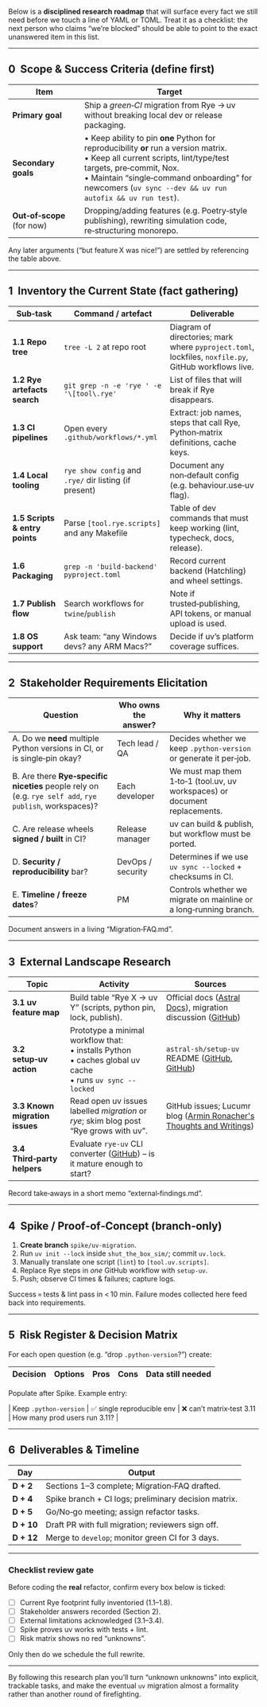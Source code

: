 Below is a **disciplined research roadmap** that will surface every fact we still need before we touch a line of YAML or TOML.  Treat it as a checklist: the next person who claims “we’re blocked” should be able to point to the exact unanswered item in this list.

---

## 0  Scope & Success Criteria (define first)

| Item                       | Target                                                                                                                                                                                                                                                                    |
| -------------------------- | ------------------------------------------------------------------------------------------------------------------------------------------------------------------------------------------------------------------------------------------------------------------------- |
| **Primary goal**           | Ship a *green‑CI* migration from Rye → uv without breaking local dev or release packaging.                                                                                                                                                                                |
| **Secondary goals**        | • Keep ability to pin **one** Python for reproducibility **or** run a version matrix.<br>• Keep all current scripts, lint/type/test targets, pre‑commit, Nox.<br>• Maintain “single‑command onboarding” for newcomers (`uv sync --dev && uv run autofix && uv run test`). |
| **Out‑of‑scope** (for now) | Dropping/adding features (e.g. Poetry‑style publishing), rewriting simulation code, re‑structuring monorepo.                                                                                                                                                              |

Any later arguments (“but feature X was nice!”) are settled by referencing the table above.

---

## 1  Inventory the Current State (fact gathering)

| Sub‑task                       | Command / artefact                                     | Deliverable                                                                                          |
| ------------------------------ | ------------------------------------------------------ | ---------------------------------------------------------------------------------------------------- |
| **1.1 Repo tree**              | `tree -L 2` at repo root                               | Diagram of directories; mark where `pyproject.toml`, lockfiles, `noxfile.py`, GitHub workflows live. |
| **1.2 Rye artefacts search**   | `git grep -n -e 'rye ' -e '\[tool\.rye'`               | List of files that will break if Rye disappears.                                                     |
| **1.3 CI pipelines**           | Open every `.github/workflows/*.yml`                   | Extract: job names, steps that call Rye, Python‑matrix definitions, cache keys.                      |
| **1.4 Local tooling**          | `rye show config` and `.rye/` dir listing (if present) | Document any non‑default config (e.g. behaviour.use‑uv flag).                                        |
| **1.5 Scripts & entry points** | Parse `[tool.rye.scripts]` and any Makefile            | Table of dev commands that must keep working (lint, typecheck, docs, release).                       |
| **1.6 Packaging**              | `grep -n 'build-backend' pyproject.toml`               | Record current backend (Hatchling) and wheel settings.                                               |
| **1.7 Publish flow**           | Search workflows for `twine`/`publish`                 | Note if trusted‑publishing, API tokens, or manual upload is used.                                    |
| **1.8 OS support**             | Ask team: “any Windows devs? any ARM Macs?”            | Decide if uv’s platform coverage suffices.                                                           |

---

## 2  Stakeholder Requirements Elicitation

| Question                                                                                                | Who owns the answer? | Why it matters                                                             |
| ------------------------------------------------------------------------------------------------------- | -------------------- | -------------------------------------------------------------------------- |
| A. Do we **need** multiple Python versions in CI, or is single‑pin okay?                                | Tech lead / QA       | Decides whether we keep `.python-version` or generate it per‑job.          |
| B. Are there **Rye‑specific niceties** people rely on (e.g. `rye self add`, `rye publish`, workspaces)? | Each developer       | We must map them 1‑to‑1 (tool.uv, uv workspaces) or document replacements. |
| C. Are release wheels **signed / built** in CI?                                                         | Release manager      | uv can build & publish, but workflow must be ported.                       |
| D. **Security / reproducibility** bar?                                                                  | DevOps / security    | Determines if we use `uv sync --locked` + checksums in CI.                 |
| E. **Timeline / freeze dates**?                                                                         | PM                   | Controls whether we migrate on mainline or a long‑running branch.          |

Document answers in a living “Migration‑FAQ.md”.

---

## 3  External Landscape Research

| Topic                          | Activity                                                                                                         | Sources                                                                  |
| ------------------------------ | ---------------------------------------------------------------------------------------------------------------- | ------------------------------------------------------------------------ |
| **3.1 uv feature map**         | Build table “Rye X → uv Y” (scripts, python pin, lock, publish).                                                 | Official docs ([Astral Docs][1]), migration discussion ([GitHub][2])     |
| **3.2 setup‑uv action**        | Prototype a minimal workflow that:<br>• installs Python<br>• caches global uv cache<br>• runs `uv sync --locked` | `astral-sh/setup-uv` README ([GitHub][3], [GitHub][4])                   |
| **3.3 Known migration issues** | Read open uv issues labelled *migration* or *rye*; skim blog post “Rye grows with uv”.                           | GitHub issues; Lucumr blog ([Armin Ronacher's Thoughts and Writings][5]) |
| **3.4 Third‑party helpers**    | Evaluate `rye-uv` CLI converter ([GitHub][6]) – is it mature enough to start?                                    |                                                                          |

Record take‑aways in a short memo “external‑findings.md”.

---

## 4  Spike / Proof‑of‑Concept (branch‑only)

1. **Create branch** `spike/uv-migration`.
2. Run `uv init --lock` inside `shut_the_box_sim/`; commit `uv.lock`.
3. Manually translate one script (`lint`) to `[tool.uv.scripts]`.
4. Replace Rye steps in *one* GitHub workflow with `setup-uv`.
5. Push; observe CI times & failures; capture logs.

Success = tests & lint pass in < 10 min.
Failure modes collected here feed back into requirements.

---

## 5  Risk Register & Decision Matrix

For each open question (e.g. “drop `.python-version`?”) create:

| Decision | Options | Pros | Cons | Data still needed |
| -------- | ------- | ---- | ---- | ----------------- |

Populate after Spike.  Example entry:

\| Keep `.python-version` | ✅ single reproducible env | ❌ can’t matrix‑test 3.11 | How many prod users run 3.11? |

---

## 6  Deliverables & Timeline

| Day        | Output                                               |
| ---------- | ---------------------------------------------------- |
| **D + 2**  | Sections 1–3 complete; Migration‑FAQ drafted.        |
| **D + 4**  | Spike branch + CI logs; preliminary decision matrix. |
| **D + 5**  | Go/No‑go meeting; assign refactor tasks.             |
| **D + 10** | Draft PR with full migration; reviewers sign off.    |
| **D + 12** | Merge to `develop`; monitor green CI for 3 days.     |

---

### Checklist review gate

Before coding the **real** refactor, confirm every box below is ticked:

* [ ] Current Rye footprint fully inventoried (1.1–1.8).
* [ ] Stakeholder answers recorded (Section 2).
* [ ] External limitations acknowledged (3.1–3.4).
* [ ] Spike proves uv works with tests + lint.
* [ ] Risk matrix shows no red “unknowns”.

Only then do we schedule the full rewrite.

---

By following this research plan you’ll turn “unknown unknowns” into explicit, trackable tasks, and make the eventual `uv` migration almost a formality rather than another round of firefighting.

[1]: https://docs.astral.sh/uv/?utm_source=chatgpt.com "uv - Astral Docs"
[2]: https://github.com/astral-sh/rye/discussions/1342?utm_source=chatgpt.com "Rye and uv · astral-sh rye · Discussion #1342 - GitHub"
[3]: https://github.com/astral-sh/setup-uv?utm_source=chatgpt.com "astral-sh/setup-uv: Set up your GitHub Actions workflow ... - GitHub"
[4]: https://github.com/marketplace/actions/astral-sh-setup-uv?utm_source=chatgpt.com "astral-sh/setup-uv · Actions · GitHub Marketplace"
[5]: https://lucumr.pocoo.org/2024/2/15/rye-grows-with-uv/?utm_source=chatgpt.com "Rye Grows With UV | Armin Ronacher's Thoughts and Writings"
[6]: https://github.com/lucianosrp/rye-uv?utm_source=chatgpt.com "Simple CLI tool to migrate from Rye to Uv - GitHub"

